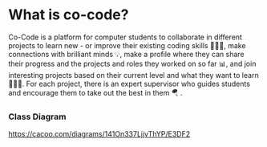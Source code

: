 # What is co-code?

Co-Code is a platform for computer students to collaborate in different projects to learn new - or improve their existing coding skills 🧑🏻‍💻, make connections with brilliant minds 💡, make a profile where they can share their progress and the projects and roles they worked on so far 📊, and join interesting projects based on their current level and what they want to learn 🧗🏻‍♂️. For each project, there is an expert supervisor who guides students and encourage them to take out the best in them 🪂 .


### Class Diagram
https://cacoo.com/diagrams/141On337LjjvThYP/E3DF2

